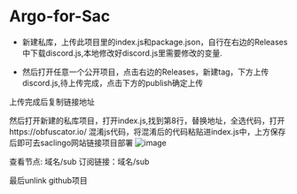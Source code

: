 # Argo-for-Sac

* 新建私库，上传此项目里的index.js和package.json，自行在右边的Releases中下载discord.js,本地修改好discord.js里需要修改的变量.

* 然后打开任意一个公开项目，点击右边的Releases，新建tag，下方上传discord.js,待上传完成，点击下方的publish确定上传

上传完成后复制链接地址 


然后打开新建的私库项目，打开index.js,找到第8行，替换地址，全选代码，打开https://obfuscator.io/ 混淆js代码，将混淆后的代码粘贴进index.js中，上方保存后即可去saclingo网站链接项目部署
![image](https://github.com/eoovve/Argo-for-Saclingo/assets/142894633/4274574c-e1ce-4383-b1a9-7364e19122bb)


查看节点: 域名/sub
订阅链接：域名/sub 

最后unlink github项目



